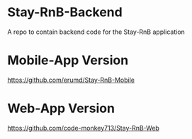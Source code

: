 # Stay-RnB-Backend
A repo to contain backend code for the Stay-RnB application

# Mobile-App Version
https://github.com/erumd/Stay-RnB-Mobile

# Web-App Version
https://github.com/code-monkey713/Stay-RnB-Web